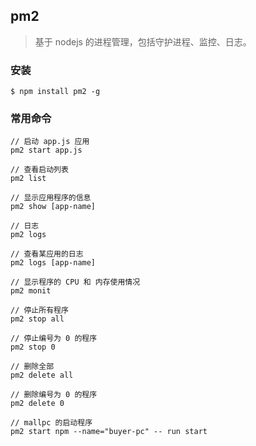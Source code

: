## pm2

> 基于 nodejs 的进程管理，包括守护进程、监控、日志。

### 安装

```
$ npm install pm2 -g
```

### 常用命令

```
// 启动 app.js 应用
pm2 start app.js

// 查看启动列表
pm2 list

// 显示应用程序的信息
pm2 show [app-name]

// 日志
pm2 logs

// 查看某应用的日志
pm2 logs [app-name]

// 显示程序的 CPU 和 内存使用情况
pm2 monit

// 停止所有程序
pm2 stop all

// 停止编号为 0 的程序
pm2 stop 0

// 删除全部
pm2 delete all

// 删除编号为 0 的程序
pm2 delete 0

// mallpc 的启动程序
pm2 start npm --name="buyer-pc" -- run start
```

